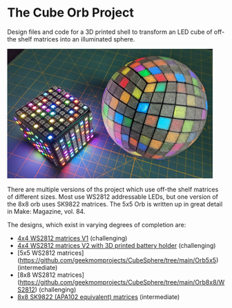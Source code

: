 # The Cube Orb Project

Design files and code for a 3D printed shell to transform an LED cube of off-the shelf matrices into an illuminated sphere.

<img src="https://github.com/geekmomprojects/CubeSphere/blob/main/Orb8x8/WS2812/Pictures/CubeWithOrb8x8.jpg" height=300>

There are multiple versions of ths project which use off-the shelf matrices of different sizes. Most use WS2812 addressable LEDs, but one version of the 8x8 orb uses SK9822 matrices. The 5x5 Orb is written up in great detail in Make: Magazine, vol. 84.

The designs, which exist in varying degrees of completion are:
- [4x4 WS2812 matrices V1](https://github.com/geekmomprojects/CubeSphere/tree/main/Orb4x4) (challenging)
- [4x4 WS2812 matrices V2 with 3D printed battery holder](https://github.com/geekmomprojects/CubeSphere/tree/main/Orb4x4_V2) (challenging)
- [5x5 WS2812 matrices] (https://github.com/geekmomprojects/CubeSphere/tree/main/Orb5x5) (intermediate)
- [8x8 WS2812 matrices] (https://github.com/geekmomprojects/CubeSphere/tree/main/Orb8x8/WS2812) (challenging)
- [8x8 SK9822 (APA102 equivalent) matrices](https://github.com/geekmomprojects/CubeSphere/tree/main/Orb8x8/SK9822) (intermediate)


